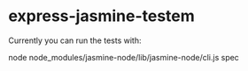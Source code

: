 express-jasmine-testem
======================

Currently you can run the tests with:

node node_modules/jasmine-node/lib/jasmine-node/cli.js spec
